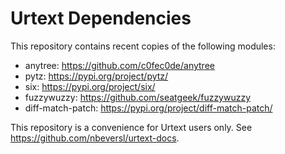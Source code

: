 # Urtext Dependencies

This repository contains recent copies of the following modules:
	
- anytree: https://github.com/c0fec0de/anytree              
- pytz: https://pypi.org/project/pytz/
- six: https://pypi.org/project/six/
- fuzzywuzzy: https://github.com/seatgeek/fuzzywuzzy
- diff-match-patch: https://pypi.org/project/diff-match-patch/

This repository is a convenience for Urtext users only. See https://github.com/nbeversl/urtext-docs.
